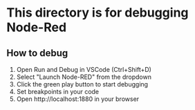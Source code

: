 # This directory is for debugging Node-Red
## How to debug

1. Open Run and Debug in VSCode (Ctrl+Shift+D)
2. Select "Launch Node-RED" from the dropdown
3. Click the green play button to start debugging
4. Set breakpoints in your code
5. Open http://localhost:1880 in your browser

